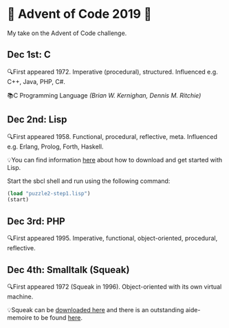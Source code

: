 # 🎄 Advent of Code 2019 🎄
My take on the Advent of Code challenge.

## Dec 1st: C
🔍First appeared 1972. Imperative (procedural), structured. Influenced e.g. C++, Java, PHP, C#.

📚C Programming Language *(Brian W. Kernighan, Dennis M. Ritchie)*

## Dec 2nd: Lisp
🔍First appeared 1958. Functional, procedural, reflective, meta. Influenced e.g. Erlang, Prolog, Forth, Haskell.

💡You can find information [here](https://lisp-lang.org/learn/getting-started/) about how to download and get started with Lisp.

Start the sbcl shell and run using the following command:

```lisp
(load "puzzle2-step1.lisp")
(start)
```

## Dec 3rd: PHP
🔍First appeared 1995. Imperative, functional, object-oriented, procedural, reflective.

## Dec 4th: Smalltalk (Squeak)
🔍First appeared 1972 (Squeak in 1996). Object-oriented with its own virtual machine.

💡Squeak can be [downloaded here](https://squeak.org/) and there is an outstanding aide-memoire to be found [here](https://wiki.squeak.org/squeak/5699).
